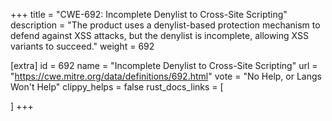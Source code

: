 +++
title = "CWE-692: Incomplete Denylist to Cross-Site Scripting"
description	= "The product uses a denylist-based protection mechanism to defend against XSS attacks, but the denylist is incomplete, allowing XSS variants to succeed."
weight = 692

[extra]
id = 692
name = "Incomplete Denylist to Cross-Site Scripting"
url = "https://cwe.mitre.org/data/definitions/692.html"
vote = "No Help, or Langs Won't Help"
clippy_helps = false
rust_docs_links = [
	
]
+++

